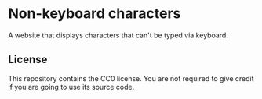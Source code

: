 # Non-keyboard characters

A website that displays characters that can't be typed via keyboard.

## License

This repository contains the CC0 license. You are not required to give credit if you are going to use its source code.
